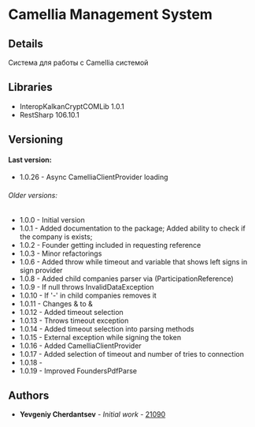 # Camellia Management System

## Details

Система для работы с Camellia системой

## Libraries

* InteropKalkanCryptCOMLib 1.0.1
* RestSharp 106.10.1

## Versioning
#### Last version:
* 1.0.26 - Async CamelliaClientProvider loading

###### Older versions:
* 1.0.0 - Initial version
* 1.0.1 - Added documentation to the package; Added ability to check if the company is exists;
* 1.0.2 - Founder getting included in requesting reference
* 1.0.3 - Minor refactorings
* 1.0.6 - Added throw while timeout and variable that shows left signs in sign provider
* 1.0.8 - Added child companies parser via (ParticipationReference)
* 1.0.9 - If null throws InvalidDataException
* 1.0.10 - If '-' in child companies removes it
* 1.0.11 - Changes &amp; to &
* 1.0.12 - Added timeout selection
* 1.0.13 - Throws timeout exception
* 1.0.14 - Added timeout selection into parsing methods
* 1.0.15 - External exception while signing the token
* 1.0.16 - Added CamelliaClientProvider
* 1.0.17 - Added selection of timeout and number of tries to connection
* 1.0.18 - 
* 1.0.19 - Improved FoundersPdfParse

## Authors

* **Yevgeniy Cherdantsev** - *Initial work* - [21090](https://gitlab.com/21090)